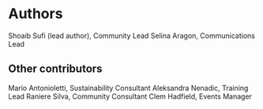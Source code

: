 # Authors
Shoaib Sufi (lead author), Community Lead
Selina Aragon, Communications Lead

## Other contributors
Mario Antonioletti, Sustainability Consultant
Aleksandra Nenadic, Training Lead
Raniere Silva, Community Consultant
Clem Hadfield, Events Manager


